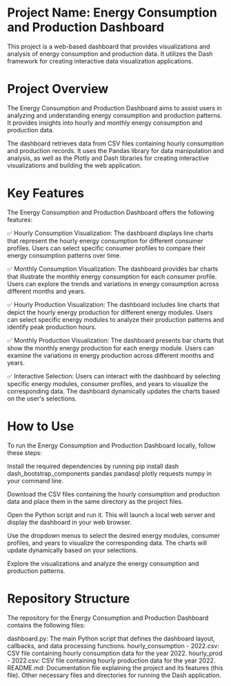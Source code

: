 # Project Name: Energy Consumption and Production Dashboard
This project is a web-based dashboard that provides visualizations and analysis of energy consumption and production data. It utilizes the Dash framework for creating interactive data visualization applications.

# Project Overview
The Energy Consumption and Production Dashboard aims to assist users in analyzing and understanding energy consumption and production patterns. It provides insights into hourly and monthly energy consumption and production data.

The dashboard retrieves data from CSV files containing hourly consumption and production records. It uses the Pandas library for data manipulation and analysis, as well as the Plotly and Dash libraries for creating interactive visualizations and building the web application.

# Key Features
The Energy Consumption and Production Dashboard offers the following features:

✅ Hourly Consumption Visualization: The dashboard displays line charts that represent the hourly energy consumption for different consumer profiles. Users can select specific consumer profiles to compare their energy consumption patterns over time.

✅ Monthly Consumption Visualization: The dashboard provides bar charts that illustrate the monthly energy consumption for each consumer profile. Users can explore the trends and variations in energy consumption across different months and years.

✅ Hourly Production Visualization: The dashboard includes line charts that depict the hourly energy production for different energy modules. Users can select specific energy modules to analyze their production patterns and identify peak production hours.

✅ Monthly Production Visualization: The dashboard presents bar charts that show the monthly energy production for each energy module. Users can examine the variations in energy production across different months and years.

✅ Interactive Selection: Users can interact with the dashboard by selecting specific energy modules, consumer profiles, and years to visualize the corresponding data. The dashboard dynamically updates the charts based on the user's selections.

# How to Use
To run the Energy Consumption and Production Dashboard locally, follow these steps:

Install the required dependencies by running pip install dash dash_bootstrap_components pandas pandasql plotly requests numpy in your command line.

Download the CSV files containing the hourly consumption and production data and place them in the same directory as the project files.

Open the Python script and run it. This will launch a local web server and display the dashboard in your web browser.

Use the dropdown menus to select the desired energy modules, consumer profiles, and years to visualize the corresponding data. The charts will update dynamically based on your selections.

Explore the visualizations and analyze the energy consumption and production patterns.

# Repository Structure
The repository for the Energy Consumption and Production Dashboard contains the following files:

dashboard.py: The main Python script that defines the dashboard layout, callbacks, and data processing functions.
hourly_consumption - 2022.csv: CSV file containing hourly consumption data for the year 2022.
hourly_prod - 2022.csv: CSV file containing hourly production data for the year 2022.
README.md: Documentation file explaining the project and its features (this file).
Other necessary files and directories for running the Dash application.
